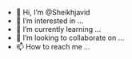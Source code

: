 - 👋 Hi, I’m @Sheikhjavid
- 👀 I’m interested in ...
- 🌱 I’m currently learning ...
- 💞️ I’m looking to collaborate on ...
- 📫 How to reach me ...

<!---
Sheikhjavid/Sheikhjavid is a ✨ special ✨ repository because its `README.md` (this file) appears on your GitHub profile.
You can click the Preview link to take a look at your changes.
--->
